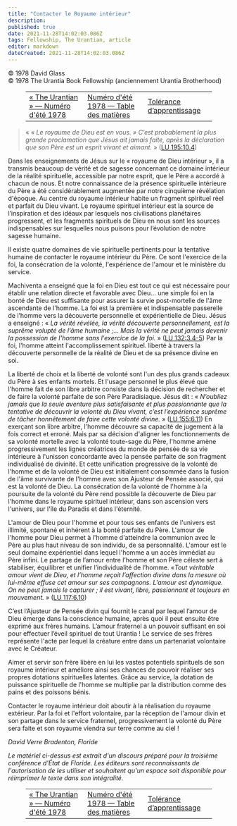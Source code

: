 ```yaml
---
title: "Contacter le Royaume intérieur"
description: 
published: true
date: 2021-11-28T14:02:03.086Z
tags: Fellowship, The Urantian, article
editor: markdown
dateCreated: 2021-11-28T14:02:03.086Z
---
```


<p class="v-card v-sheet theme--light grey lighten-3 px-2">© 1978 David Glass<br>© 1978 The Urantia Book Fellowship (anciennement Urantia Brotherhood)</p>
<figure class="table chapter-navigator">
  <table>
    <tbody>
      <tr>
        <td>
        <a href="/fr/article/The_Urantian/The_Urantian_1978_07">
          <span class="mdi mdi-arrow-left-drop-circle"></span><span class="pl-2">« The Urantian » — Numéro d'été 1978</span>
        </a>
        </td>
        <td>
        <a href="/fr/index/articles_the_urantian#numéro-d'été-1978">
          <span class="mdi mdi-book-open-variant"></span><span class="pl-2">Numéro d'été 1978 — Table des matières</span>
        </a>
        </td>
        <td>
        <a href="/fr/article/Mark_Kulieke/Learning_Tolerance">
          <span class="pr-2">Tolérance d’apprentissage</span><span class="mdi mdi-arrow-right-drop-circle"></span>
        </a>
        </td>
      </tr>
    </tbody>
  </table>
</figure>



> « _« Le royaume de Dieu est en vous. » C’est probablement la plus grande proclamation que Jésus ait jamais faite, après la déclaration que son Père est un esprit vivant et aimant._ » ([LU 195:10.4](/fr/The_Urantia_Book/195#p10_4))

Dans les enseignements de Jésus sur le « royaume de Dieu intérieur », il a transmis beaucoup de vérité et de sagesse concernant ce domaine intérieur de la réalité spirituelle, accessible par notre esprit, que le Père a accordé à chacun de nous. Et notre connaissance de la présence spirituelle intérieure du Père a été considérablement augmentée par notre cinquième révélation d'époque. Au centre du royaume intérieur habite un fragment spirituel réel et parfait du Dieu vivant. Le royaume spirituel intérieur est la source de l’inspiration et des idéaux par lesquels nos civilisations planétaires progressent, et les fragments spirituels de Dieu en nous sont les sources indispensables sur lesquelles nous puisons pour l’évolution de notre sagesse humaine.

Il existe quatre domaines de vie spirituelle pertinents pour la tentative humaine de contacter le royaume intérieur du Père. Ce sont l'exercice de la foi, la consécration de la volonté, l'expérience de l'amour et le ministère du service.

Machiventa a enseigné que la foi en Dieu est tout ce qui est nécessaire pour établir une relation directe et favorable avec Dieu... une simple foi en la bonté de Dieu est suffisante pour assurer la survie post-mortelle de l'âme ascendante de l'homme. La foi est la première et indispensable passerelle de l’homme vers la découverte personnelle et expérientielle de Dieu. Jésus a enseigné : « _La vérité révélée, la vérité découverte personnellement, est la suprême volupté de l’âme humaine ;... Mais la vérité ne peut jamais devenir la possession de l'homme sans l'exercice de la foi._ » ([LU 132:3.4-5](/fr/The_Urantia_Book/132#p3_4)) Par la foi, l'homme atteint l'accomplissement spirituel. liberté à travers la découverte personnelle de la réalité de Dieu et de sa présence divine en soi.

La liberté de choix et la liberté de volonté sont l'un des plus grands cadeaux du Père à ses enfants mortels. Et l'usage personnel le plus élevé que l'homme fait de son libre arbitre consiste dans la décision de rechercher et de faire la volonté parfaite de son Père Paradisiaque. Jésus dit : « _N’oubliez jamais que la seule aventure plus satisfaisante et plus passionnante que la tentative de découvrir la volonté du Dieu vivant, c’est l’expérience suprême de tâcher honnêtement de faire cette volonté divine._ » ([LU 155:6.11](/fr/The_Urantia_Book/155#p6_11)) En exerçant son libre arbitre, l'homme découvre sa capacité de jugement à la fois correct et erroné. Mais par sa décision d'aligner les fonctionnements de sa volonté mortelle avec la volonté toute-sage du Père, l'homme amène progressivement les lignes créatrices du monde de pensée de sa vie intérieure à l'unisson concordante avec la pensée parfaite de son fragment individualisé de divinité. Et cette unification progressive de la volonté de l'homme et de la volonté de Dieu est initialement consommée dans la fusion de l'âme survivante de l'homme avec son Ajusteur de Pensée associé, qui est la volonté de Dieu. La consécration de la volonté de l'homme à la poursuite de la volonté du Père rend possible la découverte de Dieu par l'homme dans le royaume spirituel intérieur, dans son ascension vers l'univers, sur l'île du Paradis et dans l'éternité.

L'amour de Dieu pour l'homme et pour tous ses enfants de l'univers est illimité, spontané et inhérent à la bonté parfaite du Père. L'amour de l'homme pour Dieu permet à l'homme d'atteindre la communion avec le Père au plus haut niveau de son individu, de sa personnalité. L'amour est le seul domaine expérientiel dans lequel l'homme a un accès immédiat au Père infini. Le partage de l’amour entre l’homme et son Père céleste sert à stabiliser, équilibrer et unifier l’individualité de l’homme. «_Tout véritable amour vient de Dieu, et l’homme reçoit l’affection divine dans la mesure où lui-même effuse cet amour sur ses compagnons. L’amour est dynamique. On ne peut jamais le capturer ; il est vivant, libre, passionnant et toujours en mouvement._ » ([LU 117:6.10](/fr/The_Urantia_Book/117#p6_10))

C’est l’Ajusteur de Pensée divin qui fournit le canal par lequel l’amour de Dieu émerge dans la conscience humaine, après quoi il peut ensuite être exprimé aux frères humains. L’amour fraternel a un pouvoir suffisant en soi pour effectuer l’éveil spirituel de tout Urantia ! Le service de ses frères représente l'acte par lequel la créature entre dans un partenariat volontaire avec le Créateur.

Aimer et servir son frère libère en lui les vastes potentiels spirituels de son royaume intérieur et améliore ainsi ses chances de pouvoir réaliser ses propres dotations spirituelles latentes. Grâce au service, la dotation de puissance spirituelle de l'homme se multiplie par la distribution comme des pains et des poissons bénis.

Contacter le royaume intérieur doit aboutir à la réalisation du royaume extérieur. Par la foi et l'effort volontaire, par la réception de l'amour divin et son partage dans le service fraternel, progressivement la volonté du Père sera faite et son royaume viendra sur terre comme au ciel !

_David Verre_
_Bradenton, Floride_

_Le matériel ci-dessus est extrait d'un discours préparé pour la troisième conférence d'État de Floride. Les éditeurs sont reconnaissants de l'autorisation de les utiliser et souhaitent qu'un espace soit disponible pour réimprimer le texte dans son intégralité._



<figure class="table chapter-navigator">
  <table>
    <tbody>
      <tr>
        <td>
        <a href="/fr/article/The_Urantian/The_Urantian_1978_07">
          <span class="mdi mdi-arrow-left-drop-circle"></span><span class="pl-2">« The Urantian » — Numéro d'été 1978</span>
        </a>
        </td>
        <td>
        <a href="/fr/index/articles_the_urantian#numéro-d'été-1978">
          <span class="mdi mdi-book-open-variant"></span><span class="pl-2">Numéro d'été 1978 — Table des matières</span>
        </a>
        </td>
        <td>
        <a href="/fr/article/Mark_Kulieke/Learning_Tolerance">
          <span class="pr-2">Tolérance d’apprentissage</span><span class="mdi mdi-arrow-right-drop-circle"></span>
        </a>
        </td>
      </tr>
    </tbody>
  </table>
</figure>
